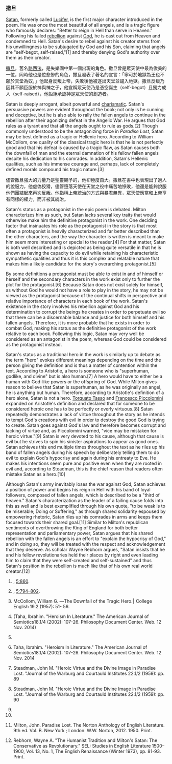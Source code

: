 ### 撒旦

[Satan](https://zh.wikipedia.org/wiki/Satan "wikilink"), formerly called [Lucifer](https://zh.wikipedia.org/wiki/Lucifer "wikilink"), is the first major character introduced in the poem. He was once the most beautiful of all angels, and is a tragic figure who famously declares: "Better to reign in Hell than serve in Heaven." Following his failed [rebellion](https://zh.wikipedia.org/wiki/War_in_Heaven "wikilink") against [God](https://zh.wikipedia.org/wiki/God_in_Christianity "wikilink"), he is cast out from Heaven and condemned to Hell. Satan's desire to rebel against his creator stems from his unwillingness to be subjugated by God and his Son, claiming that angels are "self-begot, self-raised,"\[1\] and thereby denying God's authority over them as their creator.

[撒旦](https://zh.wikipedia.org/wiki/撒旦 "wikilink")，舊名[路西法](../Page/路西法.md "wikilink")，是失樂園中第一個出現的角色。撒旦曾是眾天使中最為俊美的一位，同時他也是位悲慘的角色，撒旦發表了著名的宣言：「寧可於地獄為王也不願於天堂為奴，」他起身反叛上帝，失敗後他被逐出天堂並譴入地獄。撒旦反叛乃因其不願臣服於神與神之子，他宣稱眾天使乃是憑空誕生（self-begot）且獨力成人（self-raised），他拒絕承認神是眾天使的創造者。

Satan is deeply arrogant, albeit powerful and [charismatic](https://zh.wikipedia.org/wiki/charism "wikilink"). Satan's persuasive powers are evident throughout the book; not only is he cunning and deceptive, but he is also able to rally the fallen angels to continue in the rebellion after their agonizing defeat in the Angelic War. He argues that God rules as a tyrant and that all the angels ought to rule as gods.\[2\] Though commonly understood to be the antagonizing force in *Paradise Lost*, Satan may be best defined as a tragic or Hellenic hero. According to William McCollom, one quality of the classical tragic hero is that he is not perfectly good and that his defeat is caused by a tragic flaw, as Satan causes both the downfall of man and the eternal damnation of his fellow fallen angels despite his dedication to his comrades. In addition, Satan's Hellenic qualities, such as his immense courage and, perhaps, lack of completely defined morals compound his tragic nature.\[3\]

儘管撒旦強大的力量乃是聖靈賜予的，他卻極度自大。撒旦在書中也表現出了過人的說服力，他虛偽狡猾，儘管墮落天使在天堂之役中痛苦地慘敗，他還是能夠說服他們團結起來再次反叛。他指稱上帝統治的方式與暴君無異，眾天使應當和上帝享有同樣的權力，而非被其統治。

Satan's status as a protagonist in the epic poem is debated. Milton characterizes him as such, but Satan lacks several key traits that would otherwise make him the definitive protagonist in the work. One deciding factor that insinuates his role as the protagonist in the story is that most often a protagonist is heavily characterized and far better described than the other characters, and the way the character is written is meant to make him seem more interesting or special to the reader.\[4\] For that matter, Satan is both well described and is depicted as being quite versatile in that he is shown as having the capacity to do evil while retaining his characteristic sympathetic qualities and thus it is this complex and relatable nature that makes him a likely candidate for the story's overarching protagonist.\[5\]

By some definitions a protagonist must be able to exist in and of himself or herself and the secondary characters in the work exist only to further the plot for the protagonist.\[6\] Because Satan does not exist solely for himself, as without God he would not have a role to play in the story, he may not be viewed as the protagonist because of the continual shifts in perspective and relative importance of characters in each book of the work. Satan's existence in the story involves his rebellion against God and his determination to corrupt the beings he creates in order to perpetuate evil so that there can be a discernable balance and justice for both himself and his fallen angels. Therefore, it is more probable that he exists in order to combat God, making his status as the definitive protagonist of the work relative to each book. Following this logic, Satan may very well be considered as an antagonist in the poem, whereas God could be considered as the protagonist instead.

Satan's status as a traditional hero in the work is similarly up to debate as the term "hero" evokes different meanings depending on the time and the person giving the definition and is thus a matter of contention within the text. According to Aristotle, a hero is someone who is "superhuman, godlike, and divine" but is also human.\[7\] A hero would have to either be a human with God-like powers or the offspring of God. While Milton gives reason to believe that Satan is superhuman, as he was originally an angel, he is anything but human. Therefore, according to Aristotle's definition of a hero alone, Satan is not a hero. [Torquato Tasso](https://zh.wikipedia.org/wiki/Torquato_Tasso "wikilink") and [Francesco Piccolomini](https://zh.wikipedia.org/wiki/Francesco_Piccolomini "wikilink") expanded on Aristotle's definition and declared that for someone to be considered heroic one has to be perfectly or overly virtuous.\[8\] Satan repeatedly demonstrates a lack of virtue throughout the story as he intends to tempt God's creations with evil in order to destroy the good God is trying to create. Satan goes against God's law and therefore becomes corrupt and lacking of virtue and, as Piccolomini warned, "vice may be mistaken for heroic virtue."\[9\] Satan is very devoted to his cause, although that cause is evil but he strives to spin his sinister aspirations to appear as good ones. Satan achieves this end multiple times throughout the text as he riles up his band of fallen angels during his speech by deliberately telling them to do evil to explain God's hypocrisy and again during his entreaty to Eve. He makes his intentions seem pure and positive even when they are rooted in evil and, according to Steadman, this is the chief reason that readers often mistake Satan as a hero.\[10\]

Although Satan's army inevitably loses the war against God, Satan achieves a position of power and begins his reign in Hell with his band of loyal followers, composed of fallen angels, which is described to be a "third of heaven." Satan's characterization as the leader of a failing cause folds into this as well and is best exemplified through his own quote, "to be weak is to be miserable; Doing or Suffering," as through shared solidarity espoused by empowering rhetoric, Satan riles up his comrades in arms and keeps them focused towards their shared goal.\[11\] Similar to Milton's republican sentiments of overthrowing the King of England for both better representation and parliamentary power, Satan argues that his shared rebellion with the fallen angels is an effort to "explain the hypocrisy of God," and in doing so, they will be treated with the respect and acknowledgement that they deserve. As scholar Wayne Rebhorn argues, "Satan insists that he and his fellow revolutionaries held their places by right and even leading him to claim that they were self-created and self-sustained" and thus Satan's position in the rebellion is much like that of his own real world creator.\[12\]

1.  , [5:860](https://zh.wikipedia.org/wiki/s:Paradise_Lost/Book_V "wikilink").

2.  , [5:794–802](https://zh.wikipedia.org/wiki/s:Paradise_Lost/Book_V "wikilink").

3.  McCollom, William G. ―The Downfall of the Tragic Hero.‖ College English 19.2 (1957): 51- 56.

4.  (Taha, Ibrahim. "Heroism In Literature." The American Journal of Semiotics18.1/4 (2002): 107-26. Philosophy Document Center. Web. 12 Nov. 2014)

5.
6.  Taha, Ibrahim. "Heroism In Literature." The American Journal of Semiotics18.1/4 (2002): 107-26. Philosophy Document Center. Web. 12 Nov. 2014

7.  Steadman, John M. "Heroic Virtue and the Divine Image in Paradise Lost. "Journal of the Warburg and Courtauld Institutes 22.1/2 (1959): pp. 89

8.  Steadman, John M. "Heroic Virtue and the Divine Image in Paradise Lost. "Journal of the Warburg and Courtauld Institutes 22.1/2 (1959): pp. 90

9.
10.
11. Milton, John. Paradise Lost. The Norton Anthology of English Literature. 9th ed. Vol. B. New York ; London: W.W. Norton, 2012. 1950. Print.

12. Rebhorn, Wayne A. "The Humanist Tradition and Milton's Satan: The Conservative as Revolutionary." SEL: Studies in English Literature 1500–1900, Vol. 13, No. 1, The English Renaissance (Winter 1973), pp. 81-93. Print.